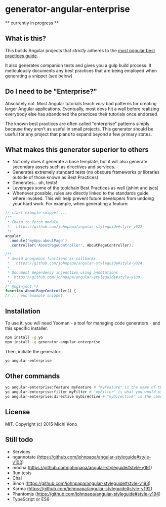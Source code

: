 # generator-angular-enterprise

** currently in progress **


## What is this?

This builds Angular projects that _strictly_ adheres to the 
[most popular best practices guide](https://github.com/johnpapa/angular-styleguide).

It also generates companion tests and gives you a gulp build process. It meticulously documents any best practices that are being employed when generating a snippet (see below)

## Do I need to be "Enterprise?"

Absolutely not. Most Angular tutorials teach _very_ bad patterns for creating larger Angular 
applications. Eventually, most devs hit a wall before realizing everybody else has abandoned 
the practices their tutorials once endorsed.

The known best practices are often called "enterprise" patterns simply because they aren't as 
useful in small projects. This generator should be useful for any project that plans to expand 
beyond a few primary states.


## What makes this generator superior to others

* Not only does it generate a base template, but it will also generate secondary assets such as directives and services.
* Generates extremely standard tests (no obscure frameworks or libraries outside of those known as Best Practices) 
* Generates... uh, tests!
* Leverages some of the toolchain Best Practices as well (jshint and jscs)
* Whenever possible, rules are directly linked to the standards guide where invoked. This will help prevent future 
  developers from undoing your hard work. For example, when generating a feature:

````javascript
// start example snippet ...
/**
 * Chain to fetch module
 *   https://github.com/johnpapa/angular-styleguide#style-y022
 */
angular
  .module('myApp.aboutPage')
  .controller('AboutPageController', AboutPageController);

/**
 * Avoid anonymous functions as callbacks
 *   https://github.com/johnpapa/angular-styleguide#style-y024
 *
 * Document dependency injenction using annotations
 *  https://github.com/johnpapa/angular-styleguide#style-y100
 */
/* @ngInject */
function AboutPageController() {
// ... end example snippet
````

## Installation

To use it, you will need Yeoman - a tool for managing code generators - and this specific installer.

```bash
npm install -g yo
npm install -g generator-angular-enterprise
```

Then, initiate the generator:

```bash
yo angular-enterprise
```

## Other commands

```bash
yo angular-enterprise:feature myFeature # "myFeature" is the name of the module
yo angular-enterprise:filter myFilter # "myFilter" is what you would use in the HTML
yo angular-enterprise:directive myDirective # "myDirective" is the camel case representation of your directive name
```

## License

MIT. Copyright (c) 2015 Michi Kono


## Still todo ##

* Services
* ngannotate (https://github.com/johnpapa/angular-styleguide#style-y100)
* mocha (https://github.com/johnpapa/angular-styleguide#style-y191)
* Run tests
* Chai 
* Sinon (https://github.com/johnpapa/angular-styleguide#style-y193)
* Karma (https://github.com/johnpapa/angular-styleguide#style-y192)
* Phantomjs (https://github.com/johnpapa/angular-styleguide#style-y194)
* TypeScript or ES6
